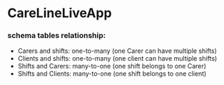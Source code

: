 # CareLineLiveApp

### schema tables relationship:
- Carers and shifts: one-to-many (one Carer can have multiple shifts)
- Clients and shifts: one-to-many (one client can have multiple shifts)
- Shifts and Carers: many-to-one (one shift belongs to one Carer)
- Shifts and Clients: many-to-one (one shift belongs to one client)